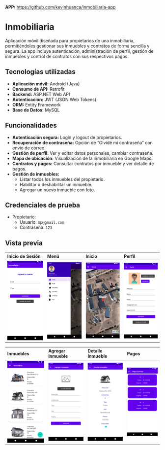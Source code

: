 
**APP:** https://github.com/kevinhuanca/inmobiliaria-app

# Inmobiliaria
Aplicación móvil diseñada para propietarios de una inmobiliaria, permitiéndoles gestionar sus inmuebles y contratos de forma sencilla y segura. La app incluye autenticación, administración de perfil, gestión de inmuebles y control de contratos con sus respectivos pagos.

## Tecnologías utilizadas
- **Aplicación móvil:** Android (Java)
- **Consumo de API:** Retrofit
- **Backend:** ASP.NET Web API
- **Autenticación:** JWT (JSON Web Tokens)
- **ORM:** Entity Framework
- **Base de Datos:** MySQL

## Funcionalidades
- **Autenticación segura:** Login y logout de propietarios.
- **Recuperación de contraseña:** Opción de “Olvidé mi contraseña” con envío de correo.
- **Gestión de perfil:** Ver y editar datos personales, cambiar contraseña.
- **Mapa de ubicación:** Visualización de la inmobiliaria en Google Maps.
- **Contratos y pagos:** Consultar contratos por inmueble y ver detalle de pagos.
- **Gestión de inmuebles:**
  - Listar todos los inmuebles del propietario.
  - Habilitar o deshabilitar un inmueble.
  - Agregar un nuevo inmueble con foto.

## Credenciales de prueba
- Propietario:
  - Usuario: `mp@gmail.com`
  - Contraseña: `123`

## Vista previa

| Inicio de Sesión | Menú | Inicio | Perfil |
| :--- | :--- | :--- | :--- |
| <img src="wwwroot/ss/login.png" width="225"/> | <img src="wwwroot/ss/menu.png" width="225"/> | <img src="wwwroot/ss/inicio.png" width="225"/> | <img src="wwwroot/ss/perfil.png" width="225"/> |

| Inmuebles | Agregar Inmueble | Detalle Inmueble | Pagos |
| :--- | :--- | :--- | :--- |
| <img src="wwwroot/ss/inmuebles.png" width="225"/> | <img src="wwwroot/ss/crearinmueble.png" width="225"/> | <img src="wwwroot/ss/detalleinmueble.png" width="225"/> | <img src="wwwroot/ss/pagos.png" width="225"/> |
